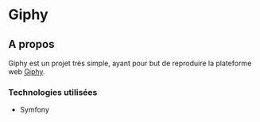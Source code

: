 # Giphy
## A propos
Giphy est un projet très simple, ayant pour but de reproduire la plateforme web [Giphy](https://giphy.com/). 

### Technologies utilisées
- Symfony
